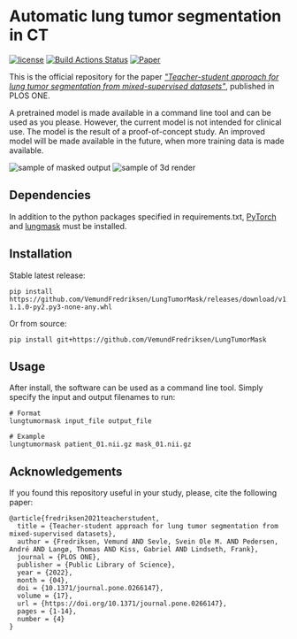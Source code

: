 # Automatic lung tumor segmentation in CT

[![license](https://img.shields.io/github/license/DAVFoundation/captain-n3m0.svg?style=flat-square)](https://github.com/DAVFoundation/captain-n3m0/blob/master/LICENSE)
[![Build Actions Status](https://github.com/VemundFredriksen/LungTumorMask/workflows/Build/badge.svg)](https://github.com/VemundFredriksen/LungTumorMask/actions)
[![Paper](https://zenodo.org/badge/DOI/10.1371/journal.pone.0266147.svg)](https://doi.org/10.1371/journal.pone.0266147)

This is the official repository for the paper [_"Teacher-student approach for lung tumor segmentation from mixed-supervised datasets"_](https://journals.plos.org/plosone/article?id=10.1371/journal.pone.0266147), published in PLOS ONE.

A pretrained model is made available in a command line tool and can be used as you please. However, the current model is not intended for clinical use. The model is the result of a proof-of-concept study. An improved model will be made available in the future, when more training data is made available.

![sample of masked output](https://github.com/VemundFredriksen/LungTumorMask/releases/download/0.0.1/sample_images.png "Sample output of two different tumors")
![sample of 3d render](https://github.com/VemundFredriksen/LungTumorMask/releases/download/0.0.1/sample_renders.png "3D render of two masked outputs")

## Dependencies
In addition to the python packages specified in requirements.txt, [PyTorch](https://pytorch.org/get-started/locally/) and [lungmask](https://github.com/JoHof/lungmask) must be installed.

## Installation

Stable latest release:
```
pip install https://github.com/VemundFredriksen/LungTumorMask/releases/download/v1.1.0/lungtumormask-1.1.0-py2.py3-none-any.whl
```

Or from source:
```
pip install git+https://github.com/VemundFredriksen/LungTumorMask
```

## Usage
After install, the software can be used as a command line tool. Simply specify the input and output filenames to run:
```
# Format
lungtumormask input_file output_file

# Example
lungtumormask patient_01.nii.gz mask_01.nii.gz
```

## Acknowledgements
If you found this repository useful in your study, please, cite the following paper:
```
@article{fredriksen2021teacherstudent,
  title = {Teacher-student approach for lung tumor segmentation from mixed-supervised datasets},
  author = {Fredriksen, Vemund AND Sevle, Svein Ole M. AND Pedersen, André AND Langø, Thomas AND Kiss, Gabriel AND Lindseth, Frank},
  journal = {PLOS ONE},
  publisher = {Public Library of Science},
  year = {2022},
  month = {04},
  doi = {10.1371/journal.pone.0266147},
  volume = {17},
  url = {https://doi.org/10.1371/journal.pone.0266147},
  pages = {1-14},
  number = {4}
}
```
